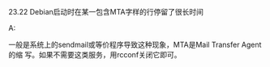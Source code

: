 23.22 Debian启动时在某一包含MTA字样的行停留了很长时间

A:

一般是系统上的sendmail或等价程序导致这种现象，MTA是Mail Transfer Agent的缩
写。如果不需要这类服务，用rcconf关闭它即可。